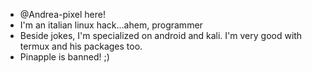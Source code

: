 - @Andrea-pixel here!
- I'm an italian linux hack...ahem, programmer
- Beside jokes, I'm specialized on android and kali. I'm very good with termux and his packages too.
- Pinapple is banned! ;)
